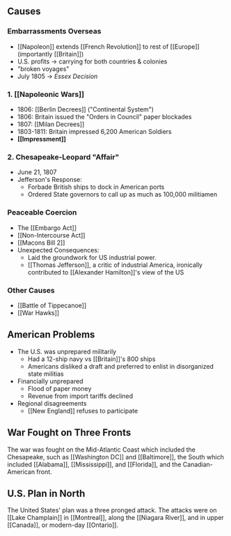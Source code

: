 ## Causes
### Embarrassments Overseas
- [[Napoleon]] extends [[French Revolution]] to rest of [[Europe]] (importantly [[Britain]])
- U.S. profits $\to$ carrying for both countries & colonies
- "broken voyages"
- July 1805 $\to$ *Essex Decision*
### 1. [[Napoleonic Wars]]
- 1806: [[Berlin Decrees]] ("Continental System")
- 1806: Britain issued the "Orders in Council" paper blockades
- 1807: [[Milan Decrees]]
- 1803-1811: Britain impressed 6,200 American Soldiers
- **[[Impressment]]**
### 2. Chesapeake-Leopard "Affair"
- June 21, 1807
- Jefferson's Response:
	- Forbade British ships to dock in American ports
	- Ordered State governors to call up as much as 100,000 militiamen
### Peaceable Coercion
- The [[Embargo Act]]
- [[Non-Intercourse Act]]
- [[Macons Bill 2]]
- Unexpected Consequences:
	- Laid the groundwork for US industrial power.
	- [[Thomas Jefferson]], a critic of industrial America, ironically contributed to [[Alexander Hamilton]]'s view of the US
### Other Causes
- [[Battle of Tippecanoe]]
- [[War Hawks]]
## American Problems
- The U.S. was unprepared militarily
	- Had a 12-ship navy vs [[Britain]]'s 800 ships
	- Americans disliked a draft and preferred to enlist in disorganized state militias
- Financially unprepared
	- Flood of paper money
	- Revenue from import tariffs declined
- Regional disagreements
	- [[New England]] refuses to participate
## War Fought on Three Fronts
The war was fought on the Mid-Atlantic Coast which included the Chesapeake, such as [[Washington DC]] and [[Baltimore]], the South which included [[Alabama]], [[Mississippi]], and [[Florida]], and the Canadian-American front.
## U.S. Plan in North
The United States' plan was a three pronged attack. The attacks were on [[Lake Champlain]] in [[Montreal]], along the [[Niagara River]], and in upper [[Canada]], or modern-day [[Ontario]].
